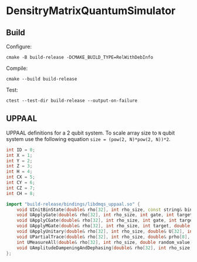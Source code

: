 # DensitryMatrixQuantumSimulator

## Build

Configure:
```shell
cmake -B build-release -DCMAKE_BUILD_TYPE=RelWithDebInfo
```

Compile:
```shell
cmake --build build-release
```

Test:
```shell
ctest --test-dir build-release --output-on-failure
```

## UPPAAL
UPPAAL definitions for a 2 qubit system. To scale array size to `N` qubit system use the following equation `size = (pow(2, N)*pow(2, N))*2`.
```cpp
int ID = 0;
int X = 1;
int Y = 2;
int Z = 3;
int H = 4;
int CX = 5;
int CY = 6;
int CZ = 7;
int CH = 8;

import "build-release/bindings/libdmqs_uppaal.so" {
    void UInitBinState(double& rho[32], int rho_size, const string& bin);
    void UApplyGate(double& rho[32], int rho_size, int gate, int target);
    void UApplyCGate(double& rho[32], int rho_size, int gate, int target, int control);
    void UApplyMGate(double& rho[32], int rho_size, int target, double random);
    void UApplyUnitary(double& rho[32], int rho_size, double& U[32], int u_size);
    void UPartialTrace(double& rho[32], int rho_size, double& prho[8], int prho_size, int& targets[1], int targets_size);
    int UMeasureAll(double& rho[32], int rho_size, double random_value);
    void UAmplitudeDampeningAndDephasing(double& rho[32], int rho_size, double& T1[2], double& T2[2], double t);
};
```